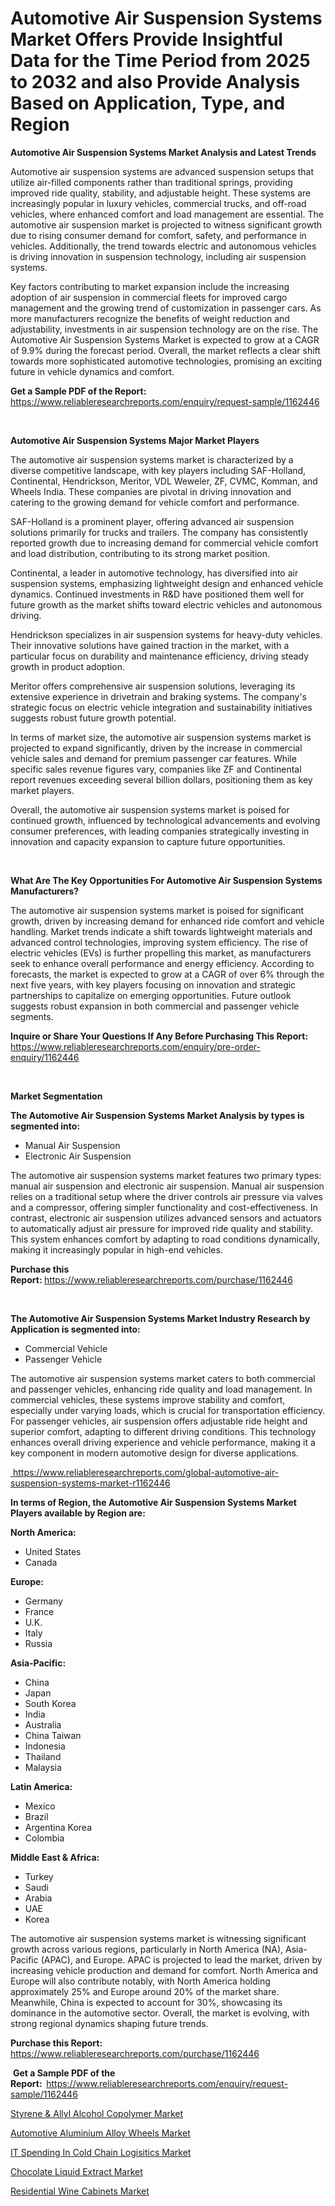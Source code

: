 <p><h1>Automotive Air Suspension Systems Market Offers Provide Insightful Data for the Time Period from 2025 to 2032 and also Provide Analysis Based on Application, Type, and Region</h1></p><p><strong>Automotive Air Suspension Systems Market Analysis and Latest Trends</strong></p>
<p><p>Automotive air suspension systems are advanced suspension setups that utilize air-filled components rather than traditional springs, providing improved ride quality, stability, and adjustable height. These systems are increasingly popular in luxury vehicles, commercial trucks, and off-road vehicles, where enhanced comfort and load management are essential. The automotive air suspension market is projected to witness significant growth due to rising consumer demand for comfort, safety, and performance in vehicles. Additionally, the trend towards electric and autonomous vehicles is driving innovation in suspension technology, including air suspension systems.</p><p>Key factors contributing to market expansion include the increasing adoption of air suspension in commercial fleets for improved cargo management and the growing trend of customization in passenger cars. As more manufacturers recognize the benefits of weight reduction and adjustability, investments in air suspension technology are on the rise. The Automotive Air Suspension Systems Market is expected to grow at a CAGR of 9.9% during the forecast period. Overall, the market reflects a clear shift towards more sophisticated automotive technologies, promising an exciting future in vehicle dynamics and comfort.</p></p>
<p><strong>Get a Sample PDF of the Report:&nbsp;</strong> <a href="https://www.reliableresearchreports.com/enquiry/request-sample/1162446?utm_campaign=123&utm_medium=2&utm_source=Github&utm_content=ia&utm_term=24032025&utm_id=automotive-air-suspension-systems">https://www.reliableresearchreports.com/enquiry/request-sample/1162446</a></p>
<p>&nbsp;</p>
<p><strong>Automotive Air Suspension Systems Major Market Players</strong></p>
<p><p>The automotive air suspension systems market is characterized by a diverse competitive landscape, with key players including SAF-Holland, Continental, Hendrickson, Meritor, VDL Weweler, ZF, CVMC, Komman, and Wheels India. These companies are pivotal in driving innovation and catering to the growing demand for vehicle comfort and performance.</p><p>SAF-Holland is a prominent player, offering advanced air suspension solutions primarily for trucks and trailers. The company has consistently reported growth due to increasing demand for commercial vehicle comfort and load distribution, contributing to its strong market position.</p><p>Continental, a leader in automotive technology, has diversified into air suspension systems, emphasizing lightweight design and enhanced vehicle dynamics. Continued investments in R&D have positioned them well for future growth as the market shifts toward electric vehicles and autonomous driving.</p><p>Hendrickson specializes in air suspension systems for heavy-duty vehicles. Their innovative solutions have gained traction in the market, with a particular focus on durability and maintenance efficiency, driving steady growth in product adoption.</p><p>Meritor offers comprehensive air suspension solutions, leveraging its extensive experience in drivetrain and braking systems. The company's strategic focus on electric vehicle integration and sustainability initiatives suggests robust future growth potential.</p><p>In terms of market size, the automotive air suspension systems market is projected to expand significantly, driven by the increase in commercial vehicle sales and demand for premium passenger car features. While specific sales revenue figures vary, companies like ZF and Continental report revenues exceeding several billion dollars, positioning them as key market players.</p><p>Overall, the automotive air suspension systems market is poised for continued growth, influenced by technological advancements and evolving consumer preferences, with leading companies strategically investing in innovation and capacity expansion to capture future opportunities.</p></p>
<p>&nbsp;</p>
<p><strong>What Are The Key Opportunities For Automotive Air Suspension Systems Manufacturers?</strong></p>
<p><p>The automotive air suspension systems market is poised for significant growth, driven by increasing demand for enhanced ride comfort and vehicle handling. Market trends indicate a shift towards lightweight materials and advanced control technologies, improving system efficiency. The rise of electric vehicles (EVs) is further propelling this market, as manufacturers seek to enhance overall performance and energy efficiency. According to forecasts, the market is expected to grow at a CAGR of over 6% through the next five years, with key players focusing on innovation and strategic partnerships to capitalize on emerging opportunities. Future outlook suggests robust expansion in both commercial and passenger vehicle segments.</p></p>
<p><strong>Inquire or Share Your Questions If Any Before Purchasing This Report:</strong> <a href="https://www.reliableresearchreports.com/enquiry/pre-order-enquiry/1162446?utm_campaign=123&utm_medium=2&utm_source=Github&utm_content=ia&utm_term=24032025&utm_id=automotive-air-suspension-systems">https://www.reliableresearchreports.com/enquiry/pre-order-enquiry/1162446</a></p>
<p>&nbsp;</p>
<p><strong>Market Segmentation</strong></p>
<p><strong>The Automotive Air Suspension Systems Market Analysis by types is segmented into:</strong></p>
<p><ul><li>Manual Air Suspension</li><li>Electronic Air Suspension</li></ul></p>
<p><p>The automotive air suspension systems market features two primary types: manual air suspension and electronic air suspension. Manual air suspension relies on a traditional setup where the driver controls air pressure via valves and a compressor, offering simpler functionality and cost-effectiveness. In contrast, electronic air suspension utilizes advanced sensors and actuators to automatically adjust air pressure for improved ride quality and stability. This system enhances comfort by adapting to road conditions dynamically, making it increasingly popular in high-end vehicles.</p></p>
<p><strong>Purchase this Report:&nbsp;</strong><a href="https://www.reliableresearchreports.com/purchase/1162446?utm_campaign=123&utm_medium=2&utm_source=Github&utm_content=ia&utm_term=24032025&utm_id=automotive-air-suspension-systems">https://www.reliableresearchreports.com/purchase/1162446</a></p>
<p>&nbsp;</p>
<p><strong>The Automotive Air Suspension Systems Market Industry Research by Application is segmented into:</strong></p>
<p><ul><li>Commercial Vehicle</li><li>Passenger Vehicle</li></ul></p>
<p><p>The automotive air suspension systems market caters to both commercial and passenger vehicles, enhancing ride quality and load management. In commercial vehicles, these systems improve stability and comfort, especially under varying loads, which is crucial for transportation efficiency. For passenger vehicles, air suspension offers adjustable ride height and superior comfort, adapting to different driving conditions. This technology enhances overall driving experience and vehicle performance, making it a key component in modern automotive design for diverse applications.</p></p>
<p><a href="https://www.reliableresearchreports.com/global-automotive-air-suspension-systems-market-r1162446?utm_campaign=123&utm_medium=2&utm_source=Github&utm_content=ia&utm_term=24032025&utm_id=automotive-air-suspension-systems">&nbsp;https://www.reliableresearchreports.com/global-automotive-air-suspension-systems-market-r1162446</a></p>
<p><strong>In terms of Region, the Automotive Air Suspension Systems Market Players available by Region are:</strong></p>
<p>
    <p> <strong> North America: </strong>
        <ul>
            <li>United States</li>
            <li>Canada</li>
        </ul>
        </p> 
    <p> <strong> Europe: </strong>
        <ul>
            <li>Germany</li>
            <li>France</li>
            <li>U.K.</li>
            <li>Italy</li>
            <li>Russia</li>
        </ul>
        </p> 
    <p> <strong> Asia-Pacific: </strong>
        <ul>
            <li>China</li>
            <li>Japan</li>
            <li>South Korea</li>
            <li>India</li>
            <li>Australia</li>
            <li>China Taiwan</li>
            <li>Indonesia</li>
            <li>Thailand</li>
            <li>Malaysia</li>
        </ul>
        </p> 
    <p> <strong> Latin America: </strong>
        <ul>
            <li>Mexico</li>
            <li>Brazil</li>
            <li>Argentina Korea</li>
            <li>Colombia</li>
        </ul>
        </p> 
    <p> <strong> Middle East & Africa: </strong>
        <ul>
            <li>Turkey</li>
            <li>Saudi</li>
            <li>Arabia</li>
            <li>UAE</li>
            <li>Korea</li>
        </ul>
    </p>
    </p>
<p><p>The automotive air suspension systems market is witnessing significant growth across various regions, particularly in North America (NA), Asia-Pacific (APAC), and Europe. APAC is projected to lead the market, driven by increasing vehicle production and demand for comfort. North America and Europe will also contribute notably, with North America holding approximately 25% and Europe around 20% of the market share. Meanwhile, China is expected to account for 30%, showcasing its dominance in the automotive sector. Overall, the market is evolving, with strong regional dynamics shaping future trends.</p></p>
<p><strong>Purchase this Report: </strong><a href="https://www.reliableresearchreports.com/purchase/1162446?utm_campaign=123&utm_medium=2&utm_source=Github&utm_content=ia&utm_term=24032025&utm_id=automotive-air-suspension-systems">https://www.reliableresearchreports.com/purchase/1162446</a></p>
<p>&nbsp;<strong>Get a Sample PDF of the Report:&nbsp;&nbsp;</strong><a href="https://www.reliableresearchreports.com/enquiry/request-sample/1162446?utm_campaign=123&utm_medium=2&utm_source=Github&utm_content=ia&utm_term=24032025&utm_id=automotive-air-suspension-systems">https://www.reliableresearchreports.com/enquiry/request-sample/1162446</a></p>
<p><strong></strong></p>
<p><p><a href="https://github.com/pilukypalis/Market-Research-Report-List-1/blob/main/styrene-allyl-alcohol-copolymer-market.md?utm_campaign=123&utm_medium=2&utm_source=Github&utm_content=ia&utm_term=24032025&utm_id=automotive-air-suspension-systems">Styrene & Allyl Alcohol Copolymer Market</a></p><p><a href="https://github.com/zakkistuey/Market-Research-Report-List-1/blob/main/automotive-aluminium-alloy-wheels-market.md?utm_campaign=123&utm_medium=2&utm_source=Github&utm_content=ia&utm_term=24032025&utm_id=automotive-air-suspension-systems">Automotive Aluminium Alloy Wheels Market</a></p><p><a href="https://github.com/reahmmunises/Market-Research-Report-List-1/blob/main/it-spending-in-cold-chain-logisitics-market.md?utm_campaign=123&utm_medium=2&utm_source=Github&utm_content=ia&utm_term=24032025&utm_id=automotive-air-suspension-systems">IT Spending In Cold Chain Logisitics Market</a></p><p><a href="https://github.com/jugutstam/Market-Research-Report-List-1/blob/main/chocolate-liquid-extract-market.md?utm_campaign=123&utm_medium=2&utm_source=Github&utm_content=ia&utm_term=24032025&utm_id=automotive-air-suspension-systems">Chocolate Liquid Extract Market</a></p><p><a href="https://github.com/moratronak3q/Market-Research-Report-List-1/blob/main/residential-wine-cabinets-market.md?utm_campaign=123&utm_medium=2&utm_source=Github&utm_content=ia&utm_term=24032025&utm_id=automotive-air-suspension-systems">Residential Wine Cabinets Market</a></p></p>